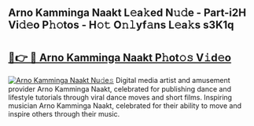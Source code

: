 ## Arno Kamminga Naakt L𝚎a𝚔ed N𝚞𝚍e - Part-i2H Vi𝚍𝚎o P𝚑𝚘tos - H𝚘𝚝 O𝚗𝚕yf𝚊ns L𝚎a𝚔s s3K1q

# <h2><a href="http://kfa9uh1.oniu.top/?m=Arno+Kamminga+Naakt">🔗👉 🔴 Arno Kamminga Naakt P𝚑ot𝚘𝚜 V𝚒d𝚎o</a></h2>

[![Arno Kamminga Naakt Nu𝚍e𝚜](https://i.imgur.com/0qMVB7G.gif)](http://kfa9uh1.oniu.top/?m=Arno+Kamminga+Naakt)
Digital media artist and amusement provider Arno Kamminga Naakt, celebrated for publishing dance and lifestyle tutorials through viral dance moves and short films. Inspiring musician Arno Kamminga Naakt, celebrated for their ability to move and inspire others through their music.  
